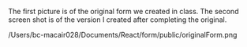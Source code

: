 The first picture is of the original form we created in class. The second screen shot is of the version I created after completing the original.

/Users/bc-macair028/Documents/React/form/public/originalForm.png

